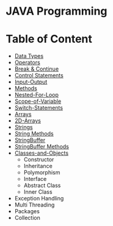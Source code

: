 # JAVA Programming
# Table of Content

- [Data Types](#data-types)
- [Operators](#operators)
- [Break & Continue](#break-and-continue)
- [Control Statements](#control-statements)
- [Input-Output](#input-output)
- [Methods](#methods-in-java)
- [Nested-For-Loop](#nested-for-loop)
- [Scope-of-Variable](#scope-of-variable)
- [Switch-Statements](#switch-statements)
- [Arrays](#arrays)
- [2D-Arrays](#2D-arrays)
- [Strings](#strings)
- [String Methods](#string-methods)
- [StringBuffer](#string-buffer)
- [StringBuffer Methods](#string-buffer-methods)
- [Classes-and-Objects](#classes-and-objects)
   - Constructor
   - Inheritance
   - Polymorphism
   - Interface
   - Abstract Class
   - Inner Class
- Exception Handling
- Multi Threading
- Packages
- Collection

